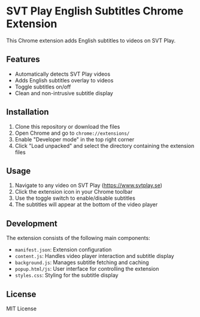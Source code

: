 # SVT Play English Subtitles Chrome Extension

This Chrome extension adds English subtitles to videos on SVT Play.

## Features

- Automatically detects SVT Play videos
- Adds English subtitles overlay to videos
- Toggle subtitles on/off
- Clean and non-intrusive subtitle display

## Installation

1. Clone this repository or download the files
2. Open Chrome and go to `chrome://extensions/`
3. Enable "Developer mode" in the top right corner
4. Click "Load unpacked" and select the directory containing the extension files

## Usage

1. Navigate to any video on SVT Play (https://www.svtplay.se)
2. Click the extension icon in your Chrome toolbar
3. Use the toggle switch to enable/disable subtitles
4. The subtitles will appear at the bottom of the video player

## Development

The extension consists of the following main components:

- `manifest.json`: Extension configuration
- `content.js`: Handles video player interaction and subtitle display
- `background.js`: Manages subtitle fetching and caching
- `popup.html/js`: User interface for controlling the extension
- `styles.css`: Styling for the subtitle display

## License

MIT License
